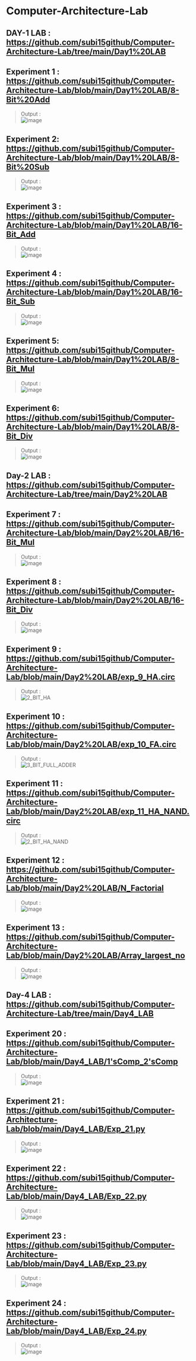 # Computer-Architecture-Lab
## DAY-1 LAB : https://github.com/subi15github/Computer-Architecture-Lab/tree/main/Day1%20LAB <br/>
## Experiment 1 : https://github.com/subi15github/Computer-Architecture-Lab/blob/main/Day1%20LAB/8-Bit%20Add<br/>
> Output : <br/>
> ![image](https://user-images.githubusercontent.com/113248863/193626478-1582c554-f845-4bd1-b34a-c1258999b6d9.png)<br/>
 ## Experiment 2: https://github.com/subi15github/Computer-Architecture-Lab/blob/main/Day1%20LAB/8-Bit%20Sub<br/>
> Output : <br/>
> ![image](https://user-images.githubusercontent.com/113248863/193636812-c566b735-0e72-41f8-a408-4aae752529c8.png)<br/>
## Experiment 3 : https://github.com/subi15github/Computer-Architecture-Lab/blob/main/Day1%20LAB/16-Bit_Add<br/>
> Output : <br/>
> ![image](https://user-images.githubusercontent.com/113248863/194122700-e04b8391-a12b-4a6a-a7da-a2537397f7d4.png)<br/>
## Experiment 4 : https://github.com/subi15github/Computer-Architecture-Lab/blob/main/Day1%20LAB/16-Bit_Sub<br/>
> Output : <br/>
> ![image](https://user-images.githubusercontent.com/113248863/194123206-420f1773-f555-49b6-a3b3-db5171781766.png)
## Experiment 5: https://github.com/subi15github/Computer-Architecture-Lab/blob/main/Day1%20LAB/8-Bit_Mul<br/>
> Output : <br/>
> ![image](https://user-images.githubusercontent.com/113248863/194116944-a84b1e11-5ba3-4732-ade9-5d0621c63f62.png)<br/>
## Experiment 6: https://github.com/subi15github/Computer-Architecture-Lab/blob/main/Day1%20LAB/8-Bit_Div<br/>
> Output : <br/>
> ![image](https://user-images.githubusercontent.com/113248863/194119918-aa7f0966-9cb1-4c4c-963a-7caf2b795c66.png)<br/>
## Day-2 LAB : https://github.com/subi15github/Computer-Architecture-Lab/tree/main/Day2%20LAB<br/>
## Experiment 7 : https://github.com/subi15github/Computer-Architecture-Lab/blob/main/Day2%20LAB/16-Bit_Mul<br/>
> Output : <br/>
> ![image](https://user-images.githubusercontent.com/113248863/194132198-50d38d4a-98f8-49b1-abba-c403894b907d.png)<br/>
## Experiment 8 : https://github.com/subi15github/Computer-Architecture-Lab/blob/main/Day2%20LAB/16-Bit_Div<br/>
> Output : <br/>
> ![image](https://user-images.githubusercontent.com/113248863/194131953-06769b3b-02d6-4641-8022-97a6cc9e746d.png)<br/>
## Experiment 9 : https://github.com/subi15github/Computer-Architecture-Lab/blob/main/Day2%20LAB/exp_9_HA.circ<br/>
> Output : <br/>
> ![2_BIT_HA](https://user-images.githubusercontent.com/113248863/194132350-c241be85-2bd6-4723-a8e5-6f69027cfbb6.png)<br/>
## Experiment 10 : https://github.com/subi15github/Computer-Architecture-Lab/blob/main/Day2%20LAB/exp_10_FA.circ<br/>
> Output : <br/>
> ![3_BIT_FULL_ADDER](https://user-images.githubusercontent.com/113248863/194132460-9cf773a4-dc9d-4cfa-a249-91fe26446f8f.png)<br/>
## Experiment 11 : https://github.com/subi15github/Computer-Architecture-Lab/blob/main/Day2%20LAB/exp_11_HA_NAND.circ<br/>
> Output : <br/>
> ![2_BIT_HA_NAND](https://user-images.githubusercontent.com/113248863/194132608-f37a146e-a97b-44d6-9b04-9e4c7c2146be.png)<br/>
## Experiment 12 : https://github.com/subi15github/Computer-Architecture-Lab/blob/main/Day2%20LAB/N_Factorial<br/>
> Output : <br/>
> ![image](https://user-images.githubusercontent.com/113248863/194133382-6a9c6c42-23c2-456f-af05-6514276d39e0.png)<br/>
## Experiment 13 : https://github.com/subi15github/Computer-Architecture-Lab/blob/main/Day2%20LAB/Array_largest_no<br/>
> Output : <br/>
> ![image](https://user-images.githubusercontent.com/113248863/194136614-bd50dd2c-839d-4269-9966-e6c8c8ee11c4.png)<br/>
## Day-4 LAB : https://github.com/subi15github/Computer-Architecture-Lab/tree/main/Day4_LAB<br/>
## Experiment 20 : https://github.com/subi15github/Computer-Architecture-Lab/blob/main/Day4_LAB/1'sComp_2'sComp<br/>
> Output : <br/>
> ![image](https://user-images.githubusercontent.com/113248863/194605140-4ff0c3bc-f14c-4a41-8ce6-d496714eab92.png)<br/>
## Experiment 21 : https://github.com/subi15github/Computer-Architecture-Lab/blob/main/Day4_LAB/Exp_21.py<br/>
> Output : <br/>
> ![image](https://user-images.githubusercontent.com/113248863/194605673-c2d84d8d-2eac-482b-a7b0-8dd564241aa7.png)<br/>
## Experiment 22 : https://github.com/subi15github/Computer-Architecture-Lab/blob/main/Day4_LAB/Exp_22.py<br/>
> Output : <br/>
> ![image](https://user-images.githubusercontent.com/113248863/194606908-4594022f-b13b-4f44-bd16-54be47714acb.png)<br/>
## Experiment 23 : https://github.com/subi15github/Computer-Architecture-Lab/blob/main/Day4_LAB/Exp_23.py<br/>
> Output : <br/>
> ![image](https://user-images.githubusercontent.com/113248863/194608111-20fddc48-69ec-48ec-8941-15d047db797f.png)<br/>
## Experiment 24 : https://github.com/subi15github/Computer-Architecture-Lab/blob/main/Day4_LAB/Exp_24.py<br/>
> Output : <br/>
> ![image](https://user-images.githubusercontent.com/113248863/194609430-dc7bf4df-6ce5-4f83-aac8-f80c6d401c1c.png)<br/>











